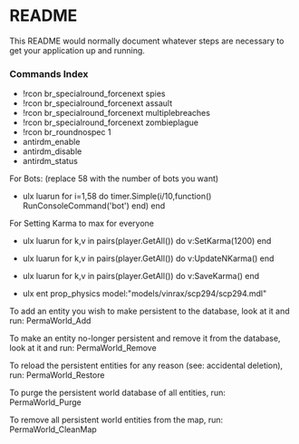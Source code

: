 # README #

This README would normally document whatever steps are necessary to get your application up and running.

### Commands Index ###

* !rcon br_specialround_forcenext spies
* !rcon br_specialround_forcenext assault
* !rcon br_specialround_forcenext multiplebreaches
* !rcon br_specialround_forcenext zombieplague
* !rcon br_roundnospec 1
* antirdm_enable
* antirdm_disable
* antirdm_status

For Bots: (replace 58 with the number of bots you want) 

* ulx luarun for i=1,58 do timer.Simple(i/10,function() RunConsoleCommand('bot') end) end

For Setting Karma to max for everyone 

* ulx luarun for k,v in pairs(player.GetAll()) do v:SetKarma(1200) end
* ulx luarun for k,v in pairs(player.GetAll()) do v:UpdateNKarma() end
* ulx luarun for k,v in pairs(player.GetAll()) do v:SaveKarma() end


* ulx ent prop_physics model:"models/vinrax/scp294/scp294.mdl"

To add an entity you wish to make persistent to the database, look at it and run: 
PermaWorld_Add

To make an entity no-longer persistent and remove it from the database, look at it and run: 
PermaWorld_Remove

To reload the persistent entities for any reason (see: accidental deletion), run: 
PermaWorld_Restore

To purge the persistent world database of all entities, run: 
PermaWorld_Purge

To remove all persistent world entities from the map, run: 
PermaWorld_CleanMap
